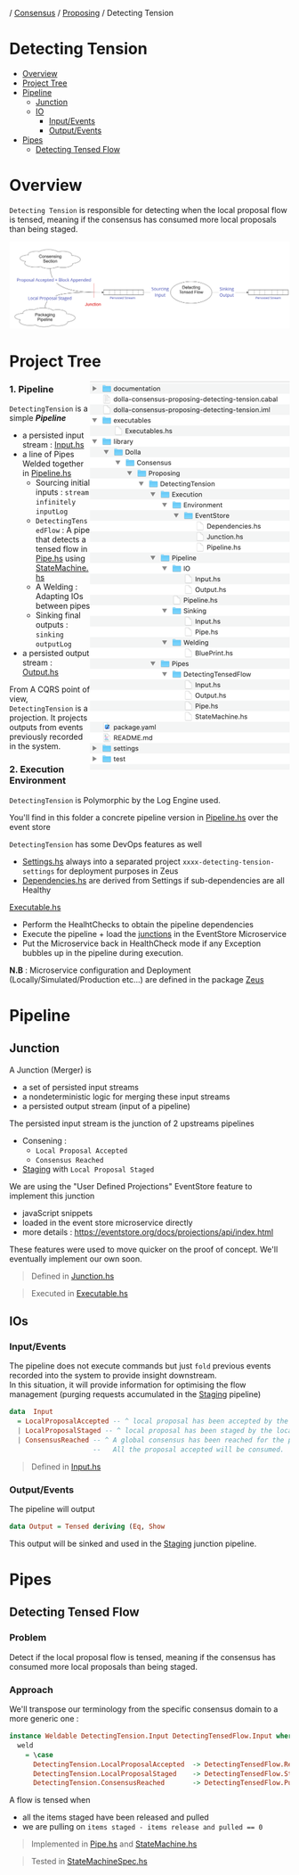 / [Consensus](https://github.com/dolla-consortium/consensus) / [Proposing](https://github.com/dolla-consortium/consensus-proposing) / Detecting Tension
# Detecting Tension

- [Overview](#overview)
- [Project Tree](#project-tree)
- [Pipeline](#pipeline)
  - [Junction](#junction)
  - [IO](#ios)
    - [Input/Events](#inputevents)
    - [Output/Events](#outputevents)
- [Pipes](#pipes)
  - [Detecting Tensed Flow](#detecting-tensed-flow)

# Overview
`Detecting Tension` is responsible for detecting when the local proposal flow is tensed, meaning if the consensus has consumed more local proposals than being staged.

 ![overview](documentation/media/overview.png)

# Project Tree
<img align="right" src="documentation/media/project-tree.png"><div>
### 1. Pipeline

`DetectingTension` is a simple ***Pipeline***
- a persisted input stream : [Input.hs](library/Dolla/Consensus/Proposing/DetectingTension/Pipeline/IO/Input.hs)
- a line of Pipes Welded together in  [Pipeline.hs](library/Dolla/Consensus/Proposing/DetectingTension/Pipeline/Pipeline.hs)
  - Sourcing initial inputs : `stream infinitely inputLog`
  - `DetectingTensedFlow` : A pipe that detects a tensed flow in [Pipe.hs](library/Dolla/Consensus/Proposing/DetectingTension/Pipes/DetectingTensedFlow/Pipe.hs) using [StateMachine.hs](library/Dolla/Consensus/Proposing/DetectingTension/Pipes/DetectingTensedFlow/StateMachine.hs)
  - A Welding : Adapting IOs between pipes
  - Sinking final outputs : `sinking outputLog`
- a persisted output stream : [Output.hs](library/Dolla/Consensus/Proposing/DetectingTension/Pipeline/IO/Output.hs)

From A CQRS point of view, `DetectingTension` is a projection. It projects outputs from events previously recorded in the system.

### 2. Execution Environment

`DetectingTension` is Polymorphic by the Log Engine used.

You'll find in this folder a concrete pipeline version in [Pipeline.hs](library/Dolla/Consensus/Proposing/DetectingTension/Execution/Environment/EventStore/Pipeline.hs) over the event store

`DetectingTension` has some DevOps features as well

- [Settings.hs](settings/library/Dolla/Consensus/Proposing/DetectingTension/Execution/Environment/EventStore/Settings.hs)  always into a separated project `xxxx-detecting-tension-settings` for deployment purposes in Zeus
- [Dependencies.hs](library/Dolla/Consensus/Proposing/DetectingTension/Execution/Environment/EventStore/Dependencies.hs) are derived from Settings if sub-dependencies are all Healthy

[Executable.hs](executables/Executables.hs)
- Perform the HealhtChecks to obtain the pipeline dependencies
- Execute the pipeline + load the [junctions](#junction) in the EventStore Microservice
- Put the Microservice back in HealthCheck mode if any Exception bubbles up in the pipeline during execution.

**N.B** : Microservice configuration and Deployment (Locally/Simulated/Production etc...) are defined in the package [Zeus](../zeus/)

</div>

# Pipeline
## Junction

A Junction (Merger) is
   - a set of persisted input streams
   - a nondeterministic logic for merging these input streams
   - a persisted output stream (input of a pipeline)

The persisted input stream is the junction of 2 upstreams pipelines
- Consening :
  - `Local Proposal Accepted`
  - `Consensus Reached`
- [Staging](../staging/README.md) with `Local Proposal Staged`

We are using the "User Defined Projections" EventStore feature to implement this junction
 - javaScript snippets
 - loaded in the event store microservice directly
 - more details : https://eventstore.org/docs/projections/api/index.html

These features were used to move quicker on the proof of concept. We'll eventually implement our own soon.

> Defined in [Junction.hs](library/Dolla/Consensus/Proposing/DetectingTension/Execution/Environment/EventStore/Junction.hs)

> Executed in [Executable.hs](executables/Executables.hs)
## IOs
### Input/Events

The pipeline does not execute commands but just `fold` previous events recorded into the system to provide insight downstream.  
In this situation, it will provide information for optimising the flow
management (purging requests accumulated in the [Staging](../staging/README.md) pipeline)

```haskell
data  Input
  = LocalProposalAccepted -- ^ local proposal has been accepted by the consortium
  | LocalProposalStaged -- ^ local proposal has been staged by the local staging pipeline
  | ConsensusReached -- ^ A global consensus has been reached for the proposals of the current block,
                     --   All the proposal accepted will be consumed.
```
> Defined in [Input.hs](library/Dolla/Consensus/Proposing/DetectingTension/Pipeline/IO/Input.hs)

### Output/Events

The pipeline will output
```haskell
data Output = Tensed deriving (Eq, Show
```

This output will be sinked and used in the [Staging](../staging/README.md) junction pipeline.

# Pipes
## Detecting Tensed Flow
### Problem

Detect if the local proposal flow is tensed, meaning if the consensus has consumed more local proposals than being staged.

### Approach

We'll transpose our terminology from the specific consensus domain to a more generic one :
```haskell
instance Weldable DetectingTension.Input DetectingTensedFlow.Input where
  weld
    = \case
      DetectingTension.LocalProposalAccepted  -> DetectingTensedFlow.Released
      DetectingTension.LocalProposalStaged    -> DetectingTensedFlow.Staged
      DetectingTension.ConsensusReached       -> DetectingTensedFlow.Pulled
```

A flow is tensed when
- all the items staged have been released and pulled
- we are pulling on `items staged - items release and pulled == 0`

> Implemented in [Pipe.hs](library/Dolla/Consensus/Proposing/DetectingTension/Pipes/DetectingTensedFlow/Pipe.hs) and [StateMachine.hs](library/Dolla/Consensus/Proposing/DetectingTension/Pipes/DetectingTensedFlow/StateMachine.hs)

> Tested in [StateMachineSpec.hs](test/Dolla/Consensus/Proposing/DetectingTension/Pipes/DetectingTensedFlow/StateMachineSpec.hs)

